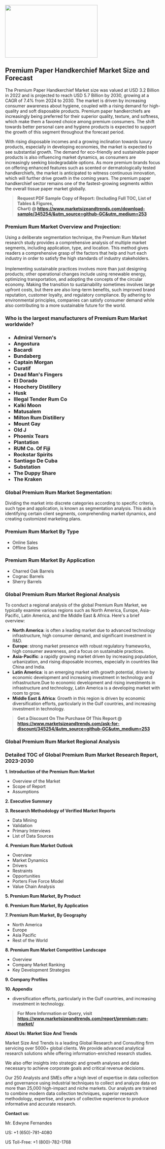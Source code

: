 <p><img class="alignnone size-medium wp-image-20088" src="https://ffe5etoiles.com/wp-content/uploads/2024/12/MST1-300x171.png" alt="" width="300" height="171" /></p><h2>Premium Paper Handkerchief Market Size and Forecast</h2><p>The Premium Paper Handkerchief Market size was valued at USD 3.2 Billion in 2022 and is projected to reach USD 5.7 Billion by 2030, growing at a CAGR of 7.4% from 2024 to 2030. The market is driven by increasing consumer awareness about hygiene, coupled with a rising demand for high-quality and soft disposable products. Premium paper handkerchiefs are increasingly being preferred for their superior quality, texture, and softness, which make them a favored choice among premium consumers. The shift towards better personal care and hygiene products is expected to support the growth of this segment throughout the forecast period.</p><p>With rising disposable incomes and a growing inclination towards luxury products, especially in developing economies, the market is expected to see substantial growth. The demand for eco-friendly and sustainable paper products is also influencing market dynamics, as consumers are increasingly seeking biodegradable options. As more premium brands focus on offering enhanced features such as scented or dermatologically tested handkerchiefs, the market is anticipated to witness continuous innovation, which will further drive growth in the coming years. The premium paper handkerchief sector remains one of the fastest-growing segments within the overall tissue paper market globally.</p></p><blockquote id="" class=""><strong>Request PDF Sample Copy of Report: (Including Full TOC, List of Tables &amp; Figures, Chart)&nbsp;@&nbsp;<strong><a href="https://www.marketsizeandtrends.com/download-sample/345254/&utm_source=github-GC&utm_medium=253" target="_blank">https://www.marketsizeandtrends.com/download-sample/345254/&utm_source=github-GC&utm_medium=253</a></strong></strong></blockquote><h3 id="" class="">Premium Rum Market&nbsp;Overview and Projection:</h3><p id="" class="">Using a deliberate segmentation technique, the Premium Rum Market research study provides a comprehensive analysis of multiple market segments, including application, type, and location. This method gives readers a comprehensive grasp of the factors that help and hurt each industry in order to satisfy the high standards of industry stakeholders. <br /> <br />Implementing sustainable practices involves more than just designing products; other operational changes include using renewable energy, optimizing transportation, and adopting the concepts of the circular economy. Making the transition to sustainability sometimes involves large upfront costs, but there are also long-term benefits, such improved brand reputation, customer loyalty, and regulatory compliance. By adhering to environmental principles, companies can satisfy consumer demand while also contributing to a more sustainable future for the world.</p><h3 id="" class="">Who is the largest manufacturers of&nbsp;Premium Rum Market worldwide?</h3><h3 class=""><p><ul><li>Admiral Vernon's </li><li> Angostura </li><li> Bacardi </li><li> Bundaberg </li><li> Captain Morgan </li><li> Curatif </li><li> Dead Man's Fingers </li><li> El Dorado </li><li> Hoochery Distillery </li><li> Husk </li><li> Illegal Tender Rum Co </li><li> Kalki Moon </li><li> Matusalem </li><li> Milton Rum Distillery </li><li> Mount Gay </li><li> Old J </li><li> Phoenix Tears </li><li> Plantation </li><li> RUM Co. Of Fiji </li><li> Rockstar Spirits </li><li> Santiago De Cuba </li><li> Substation </li><li> The Duppy Share </li><li> The Kraken</li></ul></p></h3><h3 id="" class="">Global&nbsp;Premium Rum Market Segmentation:</h3><p id="" class="">Dividing the market into discrete categories according to specific criteria, such type and application, is known as segmentation analysis. This aids in identifying certain client segments, comprehending market dynamics, and creating customized marketing plans.</p><h3 id="" class="">Premium Rum Market&nbsp;By Type</h3><p><p><ul><li>Online Sales</li><li> Offline Sales</p></li></ul></p></p><h3 id="" class="">Premium Rum Market&nbsp;By Application</h3><p class=""><p><ul><li>Charred Oak Barrels</li><li> Cognac Barrels</li><li> Sherry Barrels</li></ul></p></p><h3 id="" class="">Global Premium Rum Market Regional Analysis</h3><p id="" class="">To conduct a regional analysis of the global Premium Rum Market, we typically examine various regions such as North America, Europe, Asia-Pacific, Latin America, and the Middle East &amp; Africa. Here's a brief overview:</p><ul><li><strong>North America</strong>: is often a leading market due to advanced technology infrastructure, high consumer demand, and significant investment in R&amp;D.</li><li><strong>Europe</strong>: strong market presence with robust regulatory frameworks, high consumer awareness, and a focus on sustainable practices.</li><li><strong>Asia-Pacific</strong>: a rapidly growing market driven by increasing population, urbanization, and rising disposable incomes, especially in countries like China and India.</li><li><strong>Latin America</strong>: is an emerging market with growth potential, driven by economic development and increasing investment in technology and infrastructure.Due to economic development and rising investments in infrastructure and technology, Latin America is a developing market with room to grow.</li><li><strong>Middle East &amp; Africa</strong>: Growth in this region is driven by economic diversification efforts, particularly in the Gulf countries, and increasing investment in technology.</li></ul><blockquote id="" class=""><strong>Get a Discount On The Purchase Of This Report @ <strong><a href="https://www.marketsizeandtrends.com/ask-for-discount/345254/&utm_source=github-GC&utm_medium=253" target="_blank">https://www.marketsizeandtrends.com/ask-for-discount/345254/&utm_source=github-GC&utm_medium=253</a></strong></strong></blockquote><h3 id="" class="">Global Premium Rum Market Regional Analysis</h3><h3 id="" class="">Detailed TOC of Global Premium Rum Market Research Report, 2023-2030</h3><p id="" class=""><strong>1. Introduction of the Premium Rum Market</strong></p><ul><li>Overview of the Market</li><li>Scope of Report</li><li>Assumptions</li></ul><p id="" class=""><strong>2. Executive Summary</strong></p><p id="" class=""><strong>3. Research Methodology of Verified Market Reports</strong></p><ul><li>Data Mining</li><li>Validation</li><li>Primary Interviews</li><li>List of Data Sources</li></ul><p id="" class=""><strong>4. Premium Rum Market Outlook</strong></p><ul><li>Overview</li><li>Market Dynamics</li><li>Drivers</li><li>Restraints</li><li>Opportunities</li><li>Porters Five Force Model</li><li>Value Chain Analysis</li></ul><p id="" class=""><strong>5. Premium Rum Market, By Product</strong></p><p id="" class=""><strong>6. Premium Rum Market, By Application</strong></p><p id="" class=""><strong>7. Premium Rum Market, By Geography</strong></p><ul><li>North America</li><li>Europe</li><li>Asia Pacific</li><li>Rest of the World</li></ul><p id="" class=""><strong>8. Premium Rum Market Competitive Landscape</strong></p><ul><li>Overview</li><li>Company Market Ranking</li><li>Key Development Strategies</li></ul><p id="" class=""><strong>9. Company Profiles</strong></p><p id="" class=""><strong>10. Appendix</strong></p><ul><li>diversification efforts, particularly in the Gulf countries, and increasing investment in technology.</li></ul><blockquote id="" class=""><strong>For More Information or Query, visit <strong><strong><a href="https://www.marketsizeandtrends.com/report/premium-rum-market/" target="_blank">https://www.marketsizeandtrends.com/report/premium-rum-market/</a></strong></strong></strong></blockquote><p id="" class=""><strong>About Us: Market Size And Trends</strong></p><p id="" class="">Market Size And Trends is a leading Global Research and Consulting firm servicing over 5000+ global clients. We provide advanced analytical research solutions while offering information-enriched research studies.</p><p id="" class="">We also offer insights into strategic and growth analyses and data necessary to achieve corporate goals and critical revenue decisions.</p><p id="" class="">Our 250 Analysts and SMEs offer a high level of expertise in data collection and governance using industrial techniques to collect and analyze data on more than 25,000 high-impact and niche markets. Our analysts are trained to combine modern data collection techniques, superior research methodology, expertise, and years of collective experience to produce informative and accurate research.</p><p id="" class=""><strong>Contact us:</strong></p><p id="" class="">Mr. Edwyne Fernandes</p><p id="" class="">US: +1 (650)-781-4080</p><p id="" class="">US Toll-Free: +1 (800)-782-1768</p>

